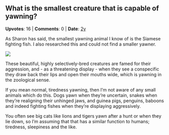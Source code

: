 ## What is the smallest creature that is capable of yawning?
    
**Upvotes**: 16 | **Comments**: 0 | **Date**: [2y](https://www.quora.com/What-is-the-smallest-creature-that-is-capable-of-yawning/answer/Gary-Meaney)

As Sharon has said, the smallest yawning animal I know of is the Siamese fighting fish. I also researched this and could not find a smaller yawner.

![](https://qph.fs.quoracdn.net/main-qimg-8272ce5e039f9d60cb3b4b4e95a11f28-lq)

These beautiful, highly selectively-bred creatures are famed for their aggression, and - as a threatening display - when they see a conspecific they draw back their lips and open their mouths wide, which is yawning in the zoological sense.

If you mean normal, tiredness yawning, then I’m not aware of any small animals which do this. Dogs yawn when they’re uncertain, snakes when they’re realigning their unhinged jaws, and guinea pigs, penguins, baboons and indeed fighting fishes when they’re displaying aggressively.

You often see big cats like lions and tigers yawn after a hunt or when they lie down, so I’m assuming that that has a similar function to humans; tiredness, sleepiness and the like.

